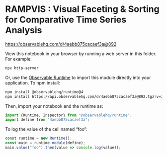 # RAMPVIS : Visual Faceting & Sorting for Comparative Time Series Analysis

https://observablehq.com/d/4aebb875cacaef3a@892

View this notebook in your browser by running a web server in this folder. For
example:

~~~sh
npx http-server
~~~

Or, use the [Observable Runtime](https://github.com/observablehq/runtime) to
import this module directly into your application. To npm install:

~~~sh
npm install @observablehq/runtime@4
npm install https://api.observablehq.com/d/4aebb875cacaef3a@892.tgz?v=3
~~~

Then, import your notebook and the runtime as:

~~~js
import {Runtime, Inspector} from "@observablehq/runtime";
import define from "4aebb875cacaef3a";
~~~

To log the value of the cell named “foo”:

~~~js
const runtime = new Runtime();
const main = runtime.module(define);
main.value("foo").then(value => console.log(value));
~~~

